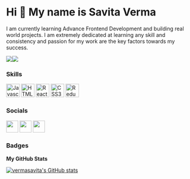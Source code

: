 Hi 👋 My name is Savita Verma
==========================

I am currently learning Advance Frontend Development and building real world projects. I am extremely dedicated at learning any skill and consistency and passion for my work are the key factors towards my success.

<a href="https://www.twitter.com/say_saver" target="_blank"><img
src="https://img.shields.io/twitter/follow/say_saver?logo=twitter&style=for-the-badge&color=0891b2&labelColor=1c1917"
/></a><a href="https://www.github.com/vermasavita" target="_blank"><img
src="https://img.shields.io/github/followers/vermasavita?logo=github&style=for-the-badge&color=0891b2&labelColor=1c1917" /></a>

### Skills

<p align="left">
   <img src="https://raw.githubusercontent.com/danielcranney/readme-generator/main/public/icons/skills/javascript-colored.svg" width="36" height="36" alt="Javascript" />
   <img src="https://raw.githubusercontent.com/danielcranney/readme-generator/main/public/icons/skills/html5-colored.svg" width="36" height="36" alt="HTML5" />
   <img src="https://raw.githubusercontent.com/danielcranney/readme-generator/main/public/icons/skills/react-colored.svg" width="36" height="36" alt="React" />
   <img src="https://raw.githubusercontent.com/danielcranney/readme-generator/main/public/icons/skills/css3-colored.svg" width="36" height="36" alt="CSS3" />
   <img src="https://raw.githubusercontent.com/danielcranney/readme-generator/main/public/icons/skills/redux-colored.svg" width="36" height="36" alt="Redux" />
   
</p>

### Socials

<p align="left"> 
   <a href="https://www.twitter.com/say_saver" target="_blank"><img src="https://raw.githubusercontent.com/danielcranney/readme-generator/main/public/icons/socials/twitter.svg" width="32" height="32" /></a>
  <a href="https://savitaverma.hashnode.dev/" target="_blank"><img src="https://raw.githubusercontent.com/danielcranney/readme-generator/main/public/icons/socials/hashnode.svg" width="32" height="32" /></a> 
  <a href="https://www.linkedin.com/in/svitaverma" target="_blank"><img src="https://raw.githubusercontent.com/danielcranney/readme-generator/main/public/icons/socials/linkedin.svg" width="32" height="32" /></a> 
</p>

### Badges

<b>My GitHub Stats</b>

<a href="http://www.github.com/vermasavita"><img src="https://github-readme-stats.vercel.app/api?username=vermasavita&show_icons=true&hide=&count_private=true&title_color=0891b2&text_color=ffffff&icon_color=0891b2&bg_color=1c1917&hide_border=true&show_icons=true" alt="vermasavita's GitHub stats" /></a>
